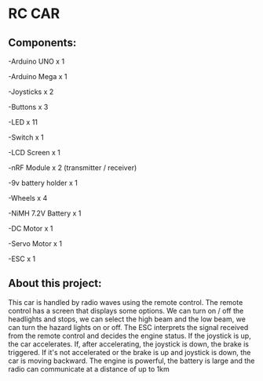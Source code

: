 # RC CAR

Components: 
-
-Arduino UNO        x 1

-Arduino Mega       x 1

-Joysticks          x 2

-Buttons            x 3

-LED                x 11

-Switch             x 1

-LCD Screen         x 1

-nRF Module         x 2 (transmitter / receiver)

-9v battery holder  x 1

-Wheels             x 4

-NiMH 7.2V Battery  x 1

-DC Motor           x 1

-Servo Motor        x 1

-ESC                x 1



About this project:
-
This car is handled by radio waves using the remote control. The remote control has a screen that displays some options. We can turn on / off the headlights and stops, we can select the high beam and the low beam, we can turn the hazard lights on or off.
The ESC interprets the signal received from the remote control and decides the engine status. If the joystick is up, the car accelerates.
If, after accelerating, the joystick is down, the brake is triggered.
If it's not accelerated or the brake is up and joystick is down, the car is moving backward.
The engine is powerful, the battery is large and the radio can communicate at a distance of up to 1km
